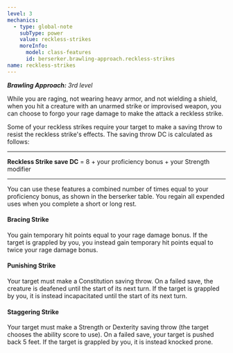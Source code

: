 ```yaml
---
level: 3
mechanics:
  - type: global-note
    subType: power
    value: reckless-strikes
    moreInfo:
      model: class-features
      id: berserker.brawling-approach.reckless-strikes
name: reckless-strikes
---
```

_**Brawling Approach:** 3rd level_
While you are raging, not wearing heavy armor, and not wielding a shield, when you hit a creature with an unarmed strike or improvised weapon, you can choose to forgo your rage damage to make the attack a reckless strike.
Some of your reckless strikes require your target to make a saving throw to resist the reckless strike's effects. The saving throw DC is calculated as follows:
___
**Reckless Strike save DC** = 8 + your proficiency bonus + your Strength modifier
___
You can use these features a combined number of times equal to your proficiency bonus, as shown in the berserker table. You regain all expended uses when you complete a short or long rest.
#### Bracing Strike
You gain temporary hit points equal to your rage damage bonus. If the target is grappled by you, you instead gain temporary hit points equal to twice your rage damage bonus.
#### Punishing Strike
Your target must make a Constitution saving throw. On a failed save, the creature is deafened until the start of its next turn. If the target is grappled by you, it is instead incapacitated until the start of its next turn.
#### Staggering Strike
Your target must make a Strength or Dexterity saving throw (the target chooses the ability score to use). On a failed save, your target is pushed back 5 feet. If the target is grappled by you, it is instead knocked prone.